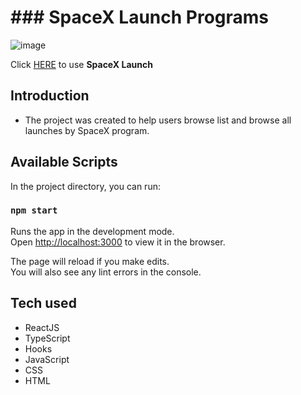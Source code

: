 # ### SpaceX Launch Programs

![image](https://user-images.githubusercontent.com/83282533/137602949-d0b3dfcb-8282-4c8b-b1ef-381beb068eea.png)


Click [HERE](https://spacex-accenture.netlify.app/) to use **SpaceX Launch**

## Introduction

- The project was created to help users browse list and browse all
launches by SpaceX program.

## Available Scripts

In the project directory, you can run:

### `npm start`

Runs the app in the development mode.\
Open [http://localhost:3000](http://localhost:3000) to view it in the browser.

The page will reload if you make edits.\
You will also see any lint errors in the console.

## Tech used

- ReactJS
- TypeScript
- Hooks
- JavaScript
- CSS
- HTML
